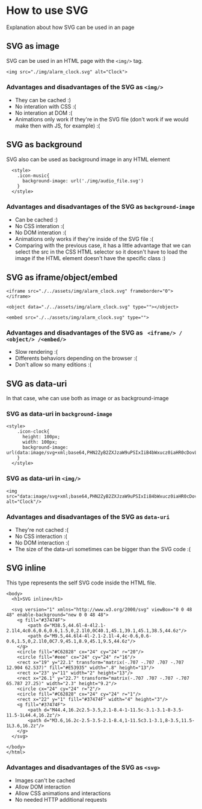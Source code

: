 # How to use SVG
Explanation about how SVG can be used in an page

## SVG as image
SVG can be used in an HTML page with the ``` <img/> ``` tag.
```
<img src="./img/alarm_clock.svg" alt="Clock">
```
### Advantages and disadvantages of the SVG as ``` <img/> ```
* They can be cached :)
* No interation with CSS :(
* No interation at DOM :(
* Animations only work if they're in the SVG file (don't work if we would make then with JS, for example) :(

## SVG as background
SVG also can be used as background image in any HTML element
```
  <style>
    .icon-music{
      background-image: url('./img/audio_file.svg')
    }
  </style>
```
### Advantages and disadvantages of the SVG as ``` background-image ```
* Can be cached :)
* No CSS interation :(
* No DOM interation :(
* Animations only works if they're inside of the SVG file :(
* Comparing with the previous case, it has a little advantage that we can select the src in the CSS HTML selector so it doesn't have to load the image if the HTML element doesn't have the specific class :)

## SVG as iframe/object/embed
```
<iframe src="./../assets/img/alarm_clock.svg" frameborder="0"></iframe>
```
```
<object data="./../assets/img/alarm_clock.svg" type=""></object>
```
```
<embed src="./../assets/img/alarm_clock.svg" type="">
```

### Advantages and disadvantages of the SVG as ``` <iframe/> / <object/> /<embed/>```
* Slow rendering :(
* Differents behaviors depending on the browser :(
* Don't allow so many editions :(

## SVG as data-uri
In that case, whe can use both as image or as background-image

### SVG as data-uri in ``` background-image ```
```
<style>
    .icon-clock{
      height: 100px;
      width: 100px;
      background-image: url(data:image/svg+xml;base64,PHN2ZyB2ZXJzaW9uPSIxIiB4bWxucz0iaHR0cDovL3d3dy53My5vcmcvMjAwMC9zdmciIHZpZXdCb3g9IjAgMCA0OCA0OCIgZW5hYmxlLWJhY2tncm91bmQ9Im5ldyAwIDAgNDggNDgiPgogICAgPGcgZmlsbD0iIzM3NDc0RiI+CiAgICAgICAgPHBhdGggZD0iTTM4LjUsNDQuNmwtNC00bDIuMS0yLjFsNCw0YzAuNiwwLjYsMC42LDEuNSwwLDIuMWwwLDBDNDAuMSw0NS4xLDM5LjEsNDUuMSwzOC41LDQ0LjZ6Ii);
    }
  </style>
``` 
### SVG as data-uri in ```` <img/> ````
```
<img src="data:image/svg+xml;base64,PHN2ZyB2ZXJzaW9uPSIxIiB4bWxucz0iaHR0cDovL3d3dy53My5vcmcvMjAwMC9zdmciIHZpZXdCb3g9IjAgMCA0OCA0OCIgZW5hYmxlLWJhY2tncm91bmQ9Im5ldyAwIDAgNDggNDgiPgogICAgPGcgZmlsbD0iIzM3NDc0RiI+CiAgICAgICAgPHBhdGggZD0iTTM4LjUsNDQuNmwtNC00bDIuMS0yLjFsNCw0YzAuNiwwLjYsMC42LDEuNSwwLDIuMWwwLDBDNDAuMSw0NS4xLDM5LjEsNDUuMSwzOC41LDQ0LjZ6Ii" alt="Clock"/>
```

### Advantages and disadvantages of the SVG as ``` data-uri ``` 
* They're not cached :(
* No CSS interaction :(
* No DOM interaction :(
* The size of the data-uri sometimes can be bigger than the SVG code :(

## SVG inline
This type represents the self SVG code inside the HTML file.
```
<body>
  <h1>SVG inline</h1>

  <svg version="1" xmlns="http://www.w3.org/2000/svg" viewBox="0 0 48 48" enable-background="new 0 0 48 48">
    <g fill="#37474F">
        <path d="M38.5,44.6l-4-4l2.1-2.1l4,4c0.6,0.6,0.6,1.5,0,2.1l0,0C40.1,45.1,39.1,45.1,38.5,44.6z"/>
        <path d="M9.5,44.6l4-4l-2.1-2.1l-4,4c-0.6,0.6-0.6,1.5,0,2.1l0,0C7.9,45.1,8.9,45.1,9.5,44.6z"/>
    </g>
    <circle fill="#C62828" cx="24" cy="24" r="20"/>
    <circle fill="#eee" cx="24" cy="24" r="16"/>
    <rect x="19" y="22.1" transform="matrix(-.707 -.707 .707 -.707 12.904 62.537)" fill="#E53935" width=".8" height="13"/>
    <rect x="23" y="11" width="2" height="13"/>
    <rect x="26.1" y="22.7" transform="matrix(-.707 .707 -.707 -.707 65.787 27.25)" width="2.3" height="9.2"/>
    <circle cx="24" cy="24" r="2"/>
    <circle fill="#C62828" cx="24" cy="24" r="1"/>
    <rect x="22" y="1" fill="#37474F" width="4" height="3"/>
    <g fill="#37474F">
        <path d="M44.4,16.2c2.5-3.5,2.1-8.4-1-11.5c-3.1-3.1-8-3.5-11.5-1L44.4,16.2z"/>
        <path d="M3.6,16.2c-2.5-3.5-2.1-8.4,1-11.5c3.1-3.1,8-3.5,11.5-1L3.6,16.2z"/>
    </g>
  </svg>

</body>
</html>
```
### Advantages and disadvantages of the SVG as ```<svg>```
* Images can't be cached
* Allow DOM interaction
* Allow CSS animations and interactions
* No needed HTTP additional requests
